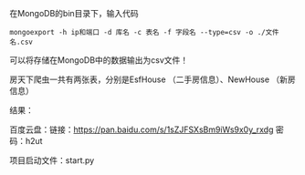 在MongoDB的bin目录下，输入代码
```
mongoexport -h ip和端口 -d 库名 -c 表名 -f 字段名 --type=csv -o ./文件名.csv
```
可以将存储在MongoDB中的数据输出为csv文件！

房天下爬虫一共有两张表，分别是EsfHouse （二手房信息）、NewHouse （新房信息）

结果：

百度云盘：链接：https://pan.baidu.com/s/1sZJFSXsBm9iWs9x0y_rxdg 密码：h2ut

项目启动文件：start.py
